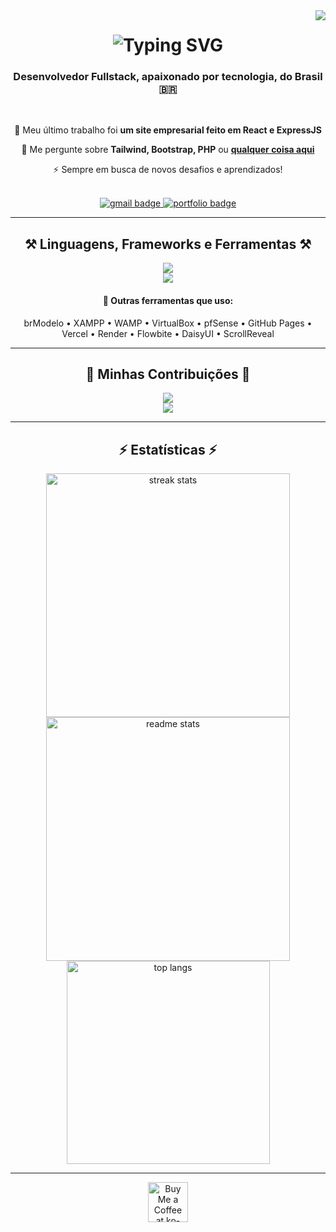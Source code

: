 <img align="right" src="https://visitor-badge.laobi.icu/badge?page_id=fakersl.fakersl" />

<h1 align="center">
  <img src="https://readme-typing-svg.herokuapp.com/?font=Righteous&size=35&center=true&vCenter=true&width=500&height=70&duration=4000&lines=Olá!+👋;+Eu+sou+Gustavo!;" alt="Typing SVG" />
</h1>

<h3 align="center">Desenvolvedor Fullstack, apaixonado por tecnologia, do Brasil 🇧🇷</h3>

<br/>

<div align="center">
  <p>🔭 Meu último trabalho foi <b>um site empresarial feito em React e ExpressJS</b></p>
  <p>💬 Me pergunte sobre <b>Tailwind, Bootstrap, PHP</b> ou <a href="https://github.com/fakersl/fakersl/issues"><b>qualquer coisa aqui</b></a></p>
  <p>⚡ Sempre em busca de novos desafios e aprendizados!</p>
</div>

<br/>

<div align="center">
  <a href="mailto:zgustovo13365@gmail.com">
    <img src="https://img.shields.io/badge/Gmail-333333?style=for-the-badge&logo=gmail&logoColor=red" alt="gmail badge" />
  </a>
  <a href="#" target="_blank">
    <img src="https://img.shields.io/badge/Portfolio-FF5722?style=for-the-badge&logo=todoist&logoColor=white" alt="portfolio badge" />
  </a>
</div>

<hr/>

<h2 align="center">⚒️ Linguagens, Frameworks e Ferramentas ⚒️</h2>
<p align="center">
  <img src="https://skillicons.dev/icons?i=html,css,js,php,tailwind,bootstrap,git,vscode,github,figma,ps" />
  <br/>
  <img src="https://skillicons.dev/icons?i=java,cs,cpp,c,powershell,postgres,mysql,sqlite,npm,linux,ai,ae" />
</p>



<h4 align="center">🧰 Outras ferramentas que uso:</h4> 
<p align="center">
  brModelo • XAMPP • WAMP • VirtualBox • pfSense • GitHub Pages • Vercel • Render • Flowbite • DaisyUI • ScrollReveal
</p>

<hr/>

<h2 align="center">🐍 Minhas Contribuições 🐍</h2>

<div align="center">
  <p align="center">
  <img src="https://github-readme-stats.vercel.app/api?username=fakersl&show_icons=true&theme=radical&count_private=true&include_all_commits=true&hide_border=true" />
  <br/>
  <img src="https://github-readme-stats.vercel.app/api/top-langs/?username=fakersl&layout=compact&theme=radical&hide_border=true" />
</p>
</div>

<hr/>

<h2 align="center">⚡ Estatísticas ⚡</h2>

<div align="center">
  <img width="390" src="https://github-readme-streak-stats.herokuapp.com/?user=fakersl&count_private=true&theme=react&border_radius=10" alt="streak stats"/>
  <img width="390" src="https://github-readme-stats.vercel.app/api?username=fakersl&count_private=true&show_icons=true&theme=react&rank_icon=github&border_radius=10" alt="readme stats" />
  <br/>
  <img width="325" src="https://github-readme-stats.vercel.app/api/top-langs/?username=fakersl&langs_count=8&layout=compact&theme=react&border_radius=10&size_weight=0.5&count_weight=0.5&exclude_repo=github-readme-stats" alt="top langs" />
</div>

<hr/>

<div align="center">
  <a href="#" target="_blank">
    <img height="64" style="border:0px;height:64px;" src="https://storage.ko-fi.com/cdn/kofi1.png?v=3" alt="Buy Me a Coffee at ko-fi.com" />
  </a>
</div>
